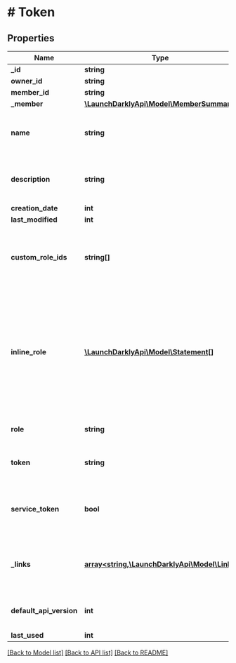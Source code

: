 # # Token

## Properties

Name | Type | Description | Notes
------------ | ------------- | ------------- | -------------
**_id** | **string** |  |
**owner_id** | **string** |  |
**member_id** | **string** |  |
**_member** | [**\LaunchDarklyApi\Model\MemberSummary**](MemberSummary.md) |  | [optional]
**name** | **string** | A human-friendly name for the access token | [optional]
**description** | **string** | A description for the access token | [optional]
**creation_date** | **int** |  |
**last_modified** | **int** |  |
**custom_role_ids** | **string[]** | A list of custom role IDs to use as access limits for the access token | [optional]
**inline_role** | [**\LaunchDarklyApi\Model\Statement[]**](Statement.md) | An array of policy statements, with three attributes: effect, resources, actions. May be used in place of a built-in or custom role. | [optional]
**role** | **string** | Built-in role for the token | [optional]
**token** | **string** | Last four characters of the token value | [optional]
**service_token** | **bool** | Whether this is a service token or a personal token | [optional]
**_links** | [**array<string,\LaunchDarklyApi\Model\Link>**](Link.md) | The location and content type of related resources |
**default_api_version** | **int** | The default API version for this token | [optional]
**last_used** | **int** |  | [optional]

[[Back to Model list]](../../README.md#models) [[Back to API list]](../../README.md#endpoints) [[Back to README]](../../README.md)
